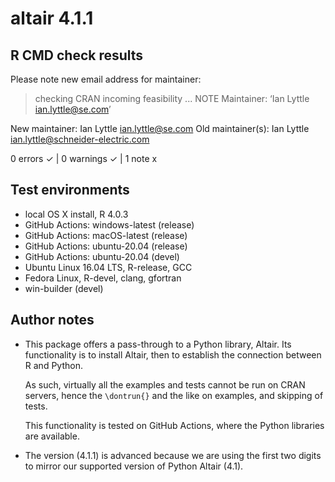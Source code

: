 # altair 4.1.1 

## R CMD check results

Please note new email address for maintainer:

> checking CRAN incoming feasibility ... NOTE
  Maintainer: ‘Ian Lyttle <ian.lyttle@se.com>’
  
  New maintainer:
    Ian Lyttle <ian.lyttle@se.com>
  Old maintainer(s):
    Ian Lyttle <ian.lyttle@schneider-electric.com>

0 errors ✓ | 0 warnings ✓ | 1 note x

## Test environments

* local OS X install, R 4.0.3
* GitHub Actions: windows-latest (release)
* GitHub Actions: macOS-latest (release)
* GitHub Actions: ubuntu-20.04 (release)
* GitHub Actions: ubuntu-20.04 (devel)
* Ubuntu Linux 16.04 LTS, R-release, GCC
* Fedora Linux, R-devel, clang, gfortran
* win-builder (devel)

## Author notes

* This package offers a pass-through to a Python library, Altair. Its 
  functionality is to install Altair, then to establish the connection between R
  and Python.

  As such, virtually all the examples and tests cannot be run on CRAN servers, 
  hence the `\dontrun{}` and the like on examples, and skipping of tests. 

  This functionality is tested on GitHub Actions, where the Python libraries are available.

* The version (4.1.1) is advanced because we are using the first two
  digits to mirror our supported version of Python Altair (4.1).
